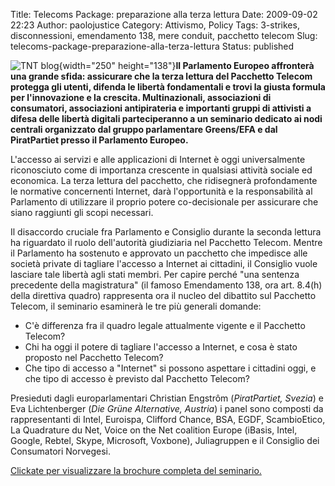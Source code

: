 Title: Telecoms Package: preparazione alla terza lettura
Date: 2009-09-02 22:23
Author: paolojustice
Category: Attivismo, Policy
Tags: 3-strikes, disconnessioni, emendamento 138, mere conduit, pacchetto telecom
Slug: telecoms-package-preparazione-alla-terza-lettura
Status: published

![TNT blog](http://blog.tntvillage.scambioetico.org/wp-content/uploads/2009/09/european-parliament-logo.jpg){width="250" height="138"}**Il Parlamento Europeo affronterà una grande sfida: assicurare che la terza lettura del Pacchetto Telecom protegga gli utenti, difenda le libertà fondamentali e trovi la giusta formula per l'innovazione e la crescita. Multinazionali, associazioni di consumatori, associazioni antipirateria e importanti gruppi di attivisti a difesa delle libertà digitali parteciperanno a un seminario dedicato ai nodi centrali organizzato dal gruppo parlamentare Greens/EFA e dal PiratPartiet presso il Parlamento Europeo.**

**<!--more-->**

L'accesso ai servizi e alle applicazioni di Internet è oggi universalmente riconosciuto come di importanza crescente in qualsiasi attività sociale ed economica. La terza lettura del pacchetto, che ridisegnerà profondamente le normative concernenti Internet, darà l'opportunità e la responsabilità al Parlamento di utilizzare il proprio potere co-decisionale per assicurare che siano raggiunti gli scopi necessari.

Il disaccordo cruciale fra Parlamento e Consiglio durante la seconda lettura ha riguardato il ruolo dell'autorità giudiziaria nel Pacchetto Telecom. Mentre il Parlamento ha sostenuto e approvato un pacchetto che impedisce alle società private di tagliare l'accesso a Internet ai cittadini, il Consiglio vuole lasciare tale libertà agli stati membri. Per capire perché "una sentenza precedente della magistratura" (il famoso Emendamento 138, ora art. 8.4(h) della direttiva quadro) rappresenta ora il nucleo del dibattito sul Pacchetto Telecom, il seminario esaminerà le tre più generali domande:

-   C'è differenza fra il quadro legale attualmente vigente e il Pacchetto Telecom?
-   Chi ha oggi il potere di tagliare l'accesso a Internet, e cosa è stato proposto nel Pacchetto Telecom?
-   Che tipo di accesso a "Internet" si possono aspettare i cittadini oggi, e che tipo di accesso è previsto dal Pacchetto Telecom?

Presieduti dagli europarlamentari Christian Engstrôm (*PiratPartiet, Svezia*) e Eva Lichtenberger (<span lang="de" lang="de">*Die Grüne Alternative, Austria*</span>) i panel sono composti da rappresentanti di Intel, Euroispa, Clifford Chance, BSA, EGDF, ScambioEtico, La Quadrature du Net, Voice on the Net coalition Europe (iBasis, Intel, Google, Rebtel, Skype, Microsoft, Voxbone), Juliagruppen e il Consiglio dei Consumatori Norvegesi.

[Clickate per visualizzare la brochure completa del seminario.](http://www.erikjosefsson.eu/sites/default/files/Telecom_7_Sept_2009_programme.pdf)
